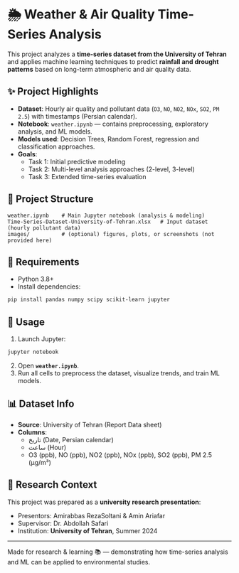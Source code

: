 # 🌦️ Weather & Air Quality Time-Series Analysis

This project analyzes a **time-series dataset from the University of Tehran** and applies machine learning techniques to predict **rainfall and drought patterns** based on long-term atmospheric and air quality data.

## ✨ Project Highlights
- **Dataset**: Hourly air quality and pollutant data (`O3`, `NO`, `NO2`, `NOx`, `SO2`, `PM 2.5`) with timestamps (Persian calendar).  
- **Notebook**: `weather.ipynb` — contains preprocessing, exploratory analysis, and ML models.  
- **Models used**: Decision Trees, Random Forest, regression and classification approaches.  
- **Goals**:  
  - Task 1: Initial predictive modeling  
  - Task 2: Multi-level analysis approaches (2-level, 3-level)  
  - Task 3: Extended time-series evaluation  

## 🧱 Project Structure
```
weather.ipynb    # Main Jupyter notebook (analysis & modeling)
Time-Series-Dataset-University-of-Tehran.xlsx   # Input dataset (hourly pollutant data)
images/          # (optional) figures, plots, or screenshots (not provided here)
```

## 🔧 Requirements
- Python 3.8+
- Install dependencies:
```bash
pip install pandas numpy scipy scikit-learn jupyter
```

## 🚀 Usage
1. Launch Jupyter:
```bash
jupyter notebook
```
2. Open **`weather.ipynb`**.  
3. Run all cells to preprocess the dataset, visualize trends, and train ML models.  

## 📊 Dataset Info
- **Source**: University of Tehran (Report Data sheet)  
- **Columns**:  
  - تاریخ (Date, Persian calendar)  
  - ساعت (Hour)  
  - O3 (ppb), NO (ppb), NO2 (ppb), NOx (ppb), SO2 (ppb), PM 2.5 (µg/m³)

## 🎯 Research Context
This project was prepared as a **university research presentation**:  
- Presentors: Amirabbas RezaSoltani & Amin Ariafar  
- Supervisor: Dr. Abdollah Safari  
- Institution: **University of Tehran**, Summer 2024

---

Made for research & learning 📚 — demonstrating how time-series analysis and ML can be applied to environmental studies.
